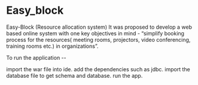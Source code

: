 # Easy_block
Easy-Block (Resource allocation system) It was proposed to develop a web based online system with one key objectives in mind - “simplify booking process for the resources( meeting rooms, projectors, video conferencing, training rooms etc.) in organizations”. 


To run the application --

import the war file into ide.
add the dependencies such as jdbc.
import the database file to get schema and database.
run the app.
